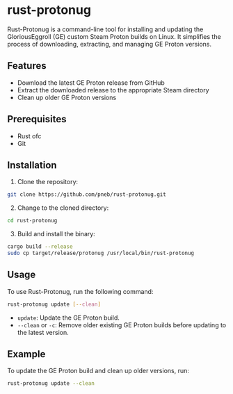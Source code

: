 # rust-protonug

Rust-Protonug is a command-line tool for installing and updating the GloriousEggroll (GE) custom Steam Proton builds on Linux. It simplifies the process of downloading, extracting, and managing GE Proton versions.

## Features

- Download the latest GE Proton release from GitHub
- Extract the downloaded release to the appropriate Steam directory
- Clean up older GE Proton versions

## Prerequisites

- Rust ofc
- Git

## Installation

1. Clone the repository:

```bash
git clone https://github.com/pneb/rust-protonug.git
```

2. Change to the cloned directory:

```bash
cd rust-protonug
```

3. Build and install the binary:

```bash
cargo build --release
sudo cp target/release/protonug /usr/local/bin/rust-protonug
```


## Usage

To use Rust-Protonug, run the following command:

```bash
rust-protonug update [--clean]
```


- `update`: Update the GE Proton build.
- `--clean` or `-c`: Remove older existing GE Proton builds before updating to the latest version.

## Example

To update the GE Proton build and clean up older versions, run:

```bash
rust-protonug update --clean
```
